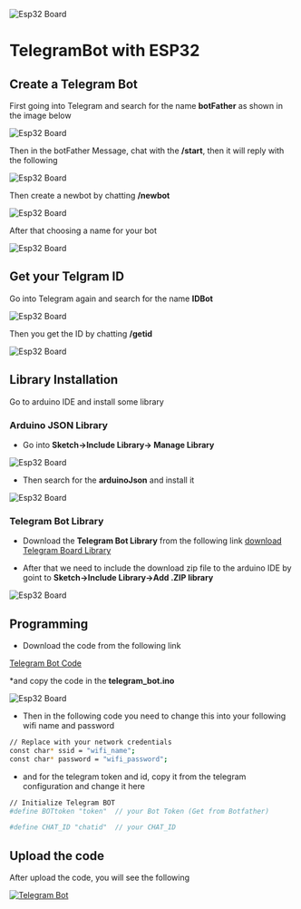 ![Esp32 Board](https://github.com/Theara-Seng/IOT_ESP32/blob/main/telegram_bot/esp32.jpg)

# TelegramBot with ESP32 

## Create a Telegram Bot

First going into Telegram and search for the name **botFather** as shown in the image below

![Esp32 Board](https://github.com/Theara-Seng/IOT_ESP32/blob/main/telegram_bot/image/botfather.png)

Then in the botFather Message, chat with the **/start**, then it will reply with the following

![Esp32 Board](https://github.com/Theara-Seng/IOT_ESP32/blob/main/telegram_bot/image/start.png)

Then create a newbot by chatting **/newbot**

![Esp32 Board](https://github.com/Theara-Seng/IOT_ESP32/blob/main/telegram_bot/image/newbot.png)

After that choosing a name for your bot

![Esp32 Board](https://github.com/Theara-Seng/IOT_ESP32/blob/main/telegram_bot/image/led_control.png)


## Get your Telgram ID

Go into Telegram again and search for the name **IDBot** 

![Esp32 Board](https://github.com/Theara-Seng/IOT_ESP32/blob/main/telegram_bot/image/idbot.png)

Then you get the ID by chatting **/getid**

![Esp32 Board](https://github.com/Theara-Seng/IOT_ESP32/blob/main/telegram_bot/image/get_id.png)


## Library Installation 

Go to arduino IDE and install some library

### Arduino JSON Library

* Go into **Sketch->Include Library-> Manage Library**


![Esp32 Board](https://github.com/Theara-Seng/IOT_ESP32/blob/main/telegram_bot/image/include_libarary.png)

* Then search for the **arduinoJson** and install it


![Esp32 Board](https://github.com/Theara-Seng/IOT_ESP32/blob/main/telegram_bot/image/arduinojson.png)

### Telegram Bot Library

* Download the **Telegram Bot Library** from the following link [download Telegram Board Library](https://github.com/witnessmenow/Universal-Arduino-Telegram-Bot)

* After that we need to include the download zip file to the arduino IDE by goint to **Sketch->Include Library->Add .ZIP library**


![Esp32 Board](https://github.com/Theara-Seng/IOT_ESP32/blob/main/telegram_bot/image/add_zip_file.png)


## Programming 

* Download the code from the following link 

[Telegram Bot Code](https://github.com/Theara-Seng/IOT_ESP32/tree/main/telegram_bot)

*and copy the code in the **telegram_bot.ino**

![Esp32 Board](https://github.com/Theara-Seng/IOT_ESP32/blob/main/telegram_bot/image/code.png)

* Then in the following code you need to change this into your following wifi name and password

```sh
// Replace with your network credentials
const char* ssid = "wifi_name";
const char* password = "wifi_password";
```

* and for the telegram token and id, copy it from the telegram configuration and change it here

```sh
// Initialize Telegram BOT
#define BOTtoken "token"  // your Bot Token (Get from Botfather)

#define CHAT_ID "chatid"  // your CHAT_ID
```

## Upload the code 

After upload the code, you will see the following 


[![Telegram Bot](https://github.com/Theara-Seng/IOT_ESP32/tree/main/telegram_bot)](https://github.com/Theara-Seng/IOT_ESP32/blob/main/telegram_bot/telegram_bot.mp4)
